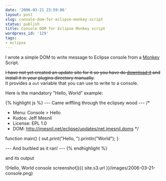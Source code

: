 ```yaml
---
date: '2006-03-21 23:59:06'
layout: post
slug: console-dom-for-eclipse-monkey-script
status: publish
title: Console DOM for Eclipse Monkey script
wordpress_id: '129'
tags:
- eclipse
---
```


I wrote a simple DOM to write message to Eclipse console from a [Monkey](http://eclipse.org/dash/) Script.

<strike>I have not yet created an update site for it so you have do [download it](/downloads/net.jmesnil.doms_0.0.1.jar) and install it in your plugins directory manually.</strike>  
It provides a `out` variable that you can use to write to a console.

Here is the mandatory "Hello, World" example:

{% highlight js %}
--- Came wiffling through the eclipsey wood ---
/*
 * Menu: Console > Hello
 * Kudos: Jeff Mesnil
 * License: EPL 1.0
 * DOM: http://jmesnil.net/eclipse/updates/net.jmesnil.doms 
 */

function main() {
  out.print("Hello, ").println("World");
 }

--- And burbled as it ran! ---
{% endhighlight %}

and its output

![Hello, World console screenshot]({{ site.s3.url }}/images/2006-03-21-console.png)
